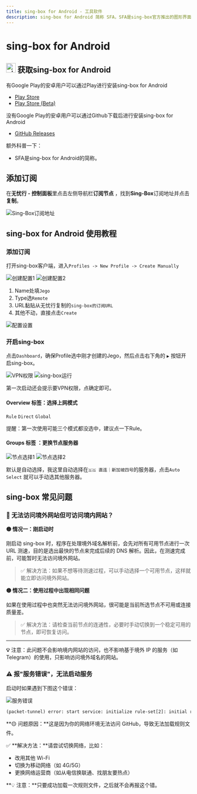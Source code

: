 ```yaml
---
title: sing-box for Android - 工具软件
description: sing-box for Android 简称 SFA，SFA是sing-box官方推出的图形界面客户端，开源免费无广告。
---
```


# sing-box for Android

## <img src="/Jego/images/image_spaces_2FtaiByLw8cj0IZKJTlaiM_2Fuploads_2FX6LBfzRlMdWyQVvPC9eg_2Fimage_1.png" width="26" height="26" alt="sing-box图标"> 获取sing-box for Android

有Google Play的安卓用户可以通过Play进行安装sing-box for Android

* [Play Store](https://play.google.com/store/apps/details?id=io.nekohasekai.sfa)
* [Play Store (Beta)](https://play.google.com/apps/testing/io.nekohasekai.sfa)

没有Google Play的安卓用户可以通过Github下载后进行安装sing-box for Android

* [GitHub Releases](https://github.com/SagerNet/sing-box/releases)

额外科普一下：

* SFA是sing-box for Android的简称。

## 添加订阅

在**无忧行 - 控制面板**里点击左侧导航栏**订阅节点**  ，找到**Sing-Box**订阅地址并点击**复制**。

<img src="/Jego/images/image_spaces_2FtaiByLw8cj0IZKJTlaiM_2Fuploads_2FQ9Ncmw0YFCe4ziEMoSuw_2Fimage_3.png" alt="Sing-Box订阅地址">

## sing-box for Android 使用教程

### 添加订阅

打开sing-box客户端，进入`Profiles -> New Profile -> Create Manually`

<img src="/Jego/images/image_spaces_2FtaiByLw8cj0IZKJTlaiM_2Fuploads_2FRsirhK17unPD2bwSZu8I_2FScreenshot_2025-07-30-08-16-51-152_io_nekohasekai_sfa_1.jpg" alt="创建配置1"> <img src="/Jego/images/image_spaces_2FtaiByLw8cj0IZKJTlaiM_2Fuploads_2FdSI01lsngpzA8cjod7zZ_2FScreenshot_2025-07-30-08-17-06-236_io_nekohasekai_sfa_2.jpg" alt="创建配置2">

1. Name处填`Jego`
2. Type选`Remote`
3. URL黏贴从无忧行复制的`sing-box的订阅URL`
4. 其他不动，直接点击`Create`

<img src="/Jego/images/image_spaces_2FtaiByLw8cj0IZKJTlaiM_2Fuploads_2Fsl4SHLXeYbC8vhLnqFNM_2FScreenshot_2025-07-30-08-17-51-367_io_nekohasekai_sfa_3.jpg" alt="配置设置">

### 开启sing-box

点击`Dashboard`，确保Profile选中刚才创建的Jego，然后点击右下角的 `▶` 按钮开启sing-box。

<img src="/Jego/images/image_spaces_2FtaiByLw8cj0IZKJTlaiM_2Fuploads_2FBQfwN7xlCao01P3bCfBM_2FScreenshot_20250728_173617_com_android_vpndialogs_1.jpg" alt="VPN权限"> <img src="/Jego/images/image_spaces_2FtaiByLw8cj0IZKJTlaiM_2Fuploads_2Fq5glu31ZimAgjcxXLi5E_2FScreenshot_20250728_173755_io_nekohasekai_sfa_2.jpg" alt="sing-box运行">

第一次启动还会提示要VPN权限，点确定即可。

#### Overview 标签：选择上网模式

`Rule` `Direct` `Global`

提醒：第一次使用可能三个模式都没选中，建议点一下Rule。

#### Groups 标签 ：更换节点服务器

<img src="/Jego/images/image_spaces_2FtaiByLw8cj0IZKJTlaiM_2Fuploads_2F4cQ0AKNudR808MoJ1zOt_2FScreenshot_2025-07-30-08-18-21-604_io_nekohasekai_sfa_1.jpg" alt="节点选择1"> <img src="/Jego/images/image_spaces_2FtaiByLw8cj0IZKJTlaiM_2Fuploads_2F8rR5ZcKgpR3OQPVHoAPx_2FScreenshot_2025-07-30-08-18-27-812_io_nekohasekai_sfa_2.jpg" alt="节点选择2">

默认是自动选择，我这里自动选择在`🇸🇬 直连｜新加坡四号`的服务器，点击`Auto Select` 就可以手动选其他服务器。

## sing-box 常见问题

### 🚫 无法访问境外网站但可访问境内网站？

**🟡 情况一：刚启动时**

刚启动 sing-box 时，程序在处理境外域名解析前，会先对所有可用节点进行一次 URL 测速，目的是选出最快的节点来完成后续的 DNS 解析。因此，在测速完成前，可能暂时无法访问境外网站。

> ✅ 解决方法：如果不想等待测速过程，可以手动选择一个可用节点，这样就能立即访问境外网站。

**🟡 情况二：使用过程中出现相同问题**

如果在使用过程中也突然无法访问境外网站，很可能是当前所选节点不可用或连接质量差。

> ✅ 解决方法：请检查当前节点的连通性，必要时手动切换到一个稳定可用的节点，即可恢复访问。

---

**💡** 注意：此问题不会影响境内网站的访问，也不影响基于境外 IP 的服务（如 Telegram）的使用，只影响访问境外域名的网站。

### ⚠️ 报"服务错误"，无法启动服务

启动时如果遇到下图这个错误：

<img src="/Jego/images/image_spaces_2FtaiByLw8cj0IZKJTlaiM_2Fuploads_2FI7tmp4qdI0FYxbbPmGdN_2F20250720133807_3.jpg" alt="服务错误">

```xml
(packet-tunnel) error: start service: initialize rule-set[2]: initial rule-set: geosite-geolocation-cn: Get "https://raw.githubusercontent.com/SagerNet/sing-geosite/rule-set/geosite-geolocation-cn.srs": context deadline exceeded | initialize rule-set[2]: initial rule-set: geoip-cn: Get "https://raw.githubusercontent.com/SagerNet/sing-geoip/rule-set/geoip-cn.srs": initialize rule-set[2]: initial rule-set: geosite-geolocation-cn: Get "https://raw.githubusercontent.com/SagerNet/sing-geosite/rule-set/geosite-geolocation-cn.srs": context deadline exceeded | initialize rule-set[2]: initial rule-set: geosite-geolocation-!cn: Get "https://raw.githubusercontent.com/SagerNet/sing-geosite/rule-set/geosite-geolocation-!cn.srs": initialize rule-set[2]: initial rule-set: geosite-geolocation-cn: Get "https://raw.githubusercontent.com/SagerNet/sing-geosite/rule-set/geosite-geolocation-cn.srs": context deadline exceeded
```

**🟡 问题原因：**这是因为你的网络环境无法访问 GitHub，导致无法加载规则文件。

✅ **解决方法：**请尝试切换网络，比如：

* 改用其他 Wi-Fi
* 切换为移动网络（如 4G/5G）
* 更换网络运营商（如从电信换联通、找朋友要热点）

**💡 注意：**只要成功加载一次规则文件，之后就不会再报这个错。
